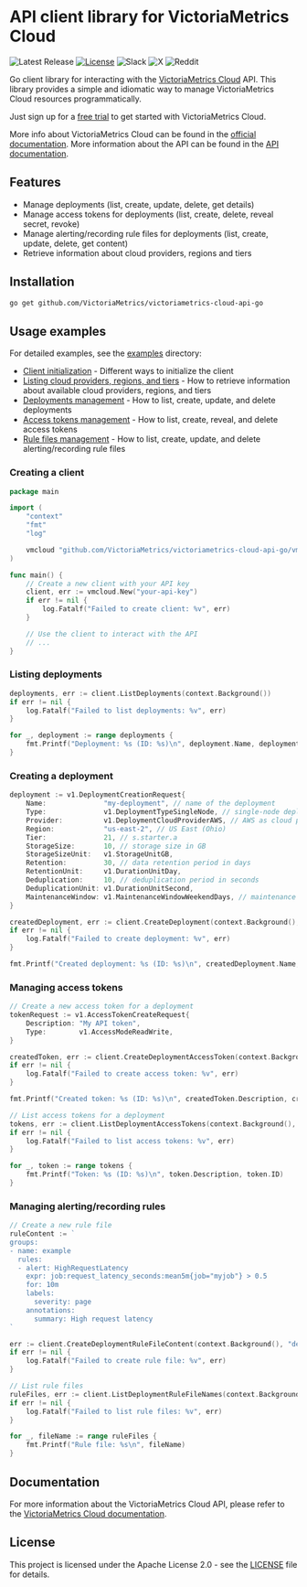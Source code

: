 # API client library for VictoriaMetrics Cloud

![Latest Release](https://img.shields.io/github/v/release/VictoriaMetrics/victoriametrics-cloud-api-go?sort=semver&label=&logo=github&labelColor=gray&color=gray&link=https%3A%2F%2Fgithub.com%2FVictoriaMetrics%2Fvictoriametrics-cloud-api-go%2Freleases%2Flatest)
[![License](https://img.shields.io/badge/License-Apache%202.0-blue.svg)](LICENSE)
![Slack](https://img.shields.io/badge/Join-4A154B?logo=slack&link=https%3A%2F%2Fslack.victoriametrics.com)
![X](https://img.shields.io/twitter/follow/VictoriaMetrics?style=flat&label=Follow&color=black&logo=x&labelColor=black&link=https%3A%2F%2Fx.com%2FVictoriaMetrics)
![Reddit](https://img.shields.io/reddit/subreddit-subscribers/VictoriaMetrics?style=flat&label=Join&labelColor=red&logoColor=white&logo=reddit&link=https%3A%2F%2Fwww.reddit.com%2Fr%2FVictoriaMetrics)

Go client library for interacting with the [VictoriaMetrics Cloud](https://victoriametrics.com/products/cloud/) API. 
This library provides a simple and idiomatic way to manage VictoriaMetrics Cloud resources programmatically.

Just sign up for a [free trial](https://victoriametrics.cloud) to get started with VictoriaMetrics Cloud.

More info about VictoriaMetrics Cloud can be found in the [official documentation](https://docs.victoriametrics.com/victoriametrics-cloud/).
More information about the API can be found in the [API documentation](https://docs.victoriametrics.com/victoriametrics-cloud/api/).

## Features

- Manage deployments (list, create, update, delete, get details)
- Manage access tokens for deployments (list, create, delete, reveal secret, revoke)
- Manage alerting/recording rule files for deployments (list, create, update, delete, get content)
- Retrieve information about cloud providers, regions and tiers

## Installation

```bash
go get github.com/VictoriaMetrics/victoriametrics-cloud-api-go
```

## Usage examples

For detailed examples, see the [examples](examples) directory:

- [Client initialization](examples/01_client_init.go) - Different ways to initialize the client
- [Listing cloud providers, regions, and tiers](examples/02_providers_regions_tiers.go) - How to retrieve information about available cloud providers, regions, and tiers
- [Deployments management](examples/03_deployments_management.go) - How to list, create, update, and delete deployments
- [Access tokens management](examples/04_access_tokens_management.go) - How to list, create, reveal, and delete access tokens
- [Rule files management](examples/05_rule_files_management.go) - How to list, create, update, and delete alerting/recording rule files

### Creating a client

```go
package main

import (
	"context"
	"fmt"
	"log"

	vmcloud "github.com/VictoriaMetrics/victoriametrics-cloud-api-go/vmcloud/v1"
)

func main() {
	// Create a new client with your API key
	client, err := vmcloud.New("your-api-key")
	if err != nil {
		log.Fatalf("Failed to create client: %v", err)
	}

	// Use the client to interact with the API
	// ...
}
```

### Listing deployments

```go
deployments, err := client.ListDeployments(context.Background())
if err != nil {
	log.Fatalf("Failed to list deployments: %v", err)
}

for _, deployment := range deployments {
	fmt.Printf("Deployment: %s (ID: %s)\n", deployment.Name, deployment.ID)
}
```

### Creating a deployment

```go
deployment := v1.DeploymentCreationRequest{
	Name:              "my-deployment", // name of the deployment
	Type:              v1.DeploymentTypeSingleNode, // single-node deployment
	Provider:          v1.DeploymentCloudProviderAWS, // AWS as cloud provider
	Region:            "us-east-2", // US East (Ohio)
	Tier:              21, // s.starter.a
	StorageSize:       10, // storage size in GB
	StorageSizeUnit:   v1.StorageUnitGB,
	Retention:         30, // data retention period in days
	RetentionUnit:     v1.DurationUnitDay, 
	Deduplication:     10, // deduplication period in seconds
	DeduplicationUnit: v1.DurationUnitSecond,
	MaintenanceWindow: v1.MaintenanceWindowWeekendDays, // maintenance window on weekends
}

createdDeployment, err := client.CreateDeployment(context.Background(), deployment)
if err != nil {
	log.Fatalf("Failed to create deployment: %v", err)
}

fmt.Printf("Created deployment: %s (ID: %s)\n", createdDeployment.Name, createdDeployment.ID)
```

### Managing access tokens

```go
// Create a new access token for a deployment
tokenRequest := v1.AccessTokenCreateRequest{
	Description: "My API token",
	Type:        v1.AccessModeReadWrite,
}

createdToken, err := client.CreateDeploymentAccessToken(context.Background(), "deployment-id", tokenRequest)
if err != nil {
	log.Fatalf("Failed to create access token: %v", err)
}

fmt.Printf("Created token: %s (ID: %s)\n", createdToken.Description, createdToken.ID)

// List access tokens for a deployment
tokens, err := client.ListDeploymentAccessTokens(context.Background(), "deployment-id")
if err != nil {
	log.Fatalf("Failed to list access tokens: %v", err)
}

for _, token := range tokens {
	fmt.Printf("Token: %s (ID: %s)\n", token.Description, token.ID)
}
```

### Managing alerting/recording rules

```go
// Create a new rule file
ruleContent := `
groups:
- name: example
  rules:
  - alert: HighRequestLatency
    expr: job:request_latency_seconds:mean5m{job="myjob"} > 0.5
    for: 10m
    labels:
      severity: page
    annotations:
      summary: High request latency
`

err := client.CreateDeploymentRuleFileContent(context.Background(), "deployment-id", "high-latency-alert.yml", ruleContent)
if err != nil {
	log.Fatalf("Failed to create rule file: %v", err)
}

// List rule files
ruleFiles, err := client.ListDeploymentRuleFileNames(context.Background(), "deployment-id")
if err != nil {
	log.Fatalf("Failed to list rule files: %v", err)
}

for _, fileName := range ruleFiles {
	fmt.Printf("Rule file: %s\n", fileName)
}
```

## Documentation

For more information about the VictoriaMetrics Cloud API, please refer to the [VictoriaMetrics Cloud documentation](https://docs.victoriametrics.com/victoriametrics-cloud/api/).

## License

This project is licensed under the Apache License 2.0 - see the [LICENSE](LICENSE) file for details.
